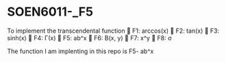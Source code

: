 # SOEN6011-_F5
To implement the  transcendental function
 F1: arccos(x)
 F2: tan(x)
 F3: sinh(x)
 F4: Γ(x)
 F5: ab^x
 F6: B(x, y)
 F7: x^y
 F8: σ

The function I am implenting in this repo is
F5- ab^x
